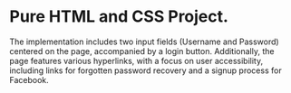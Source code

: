 # Pure HTML and CSS Project. 
The implementation includes two input fields (Username
and Password) centered on the page, accompanied by a
login button. 
Additionally, the page features various hyperlinks, with a
focus on user accessibility, including links for forgotten
password recovery and a signup process for Facebook.